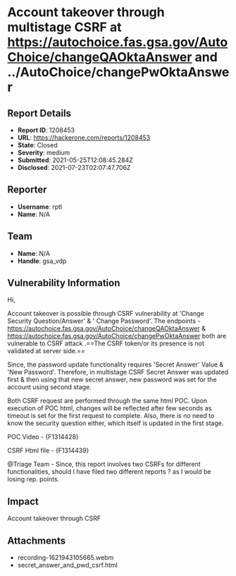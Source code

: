 # Account takeover through multistage CSRF at https://autochoice.fas.gsa.gov/AutoChoice/changeQAOktaAnswer and ../AutoChoice/changePwOktaAnswer

## Report Details
- **Report ID**: 1208453
- **URL**: https://hackerone.com/reports/1208453
- **State**: Closed
- **Severity**: medium
- **Submitted**: 2021-05-25T12:08:45.284Z
- **Disclosed**: 2021-07-23T02:07:47.706Z

## Reporter
- **Username**: rptl
- **Name**: N/A

## Team
- **Name**: N/A
- **Handle**: gsa_vdp

## Vulnerability Information
Hi,

Account takeover is possible through CSRF vulnerability at 'Change Security Question/Answer'  & ' Change Password'.
The endpoints - https://autochoice.fas.gsa.gov/AutoChoice/changeQAOktaAnswer & https://autochoice.fas.gsa.gov/AutoChoice/changePwOktaAnswer both are vulnerable to CSRF attack .==The CSRF token/or its presence is not validated at server side.==

Since, the password update functionality requires 'Secret Answer' Value & 'New Password'. Therefore, in multistage CSRF Secret Answer was updated first & then using that new secret answer, new password was set for the account using second stage.

Both CSRF request are performed through the same html POC. Upon execution of POC html, changes will  be reflected after few seconds as timeout is set for the first request to complete.  Also, there is no need to know the security question either, which itself is updated in the first stage.

POC Video - {F1314428}

CSRF Html file -  {F1314439}

@Triage Team - Since, this report involves two CSRFs for different functionalities, should I have filed two different  reports ?  as I would be losing rep. points.

## Impact

Account takeover through CSRF

## Attachments
- recording-1621943105665.webm
- secret_answer_and_pwd_csrf.html
